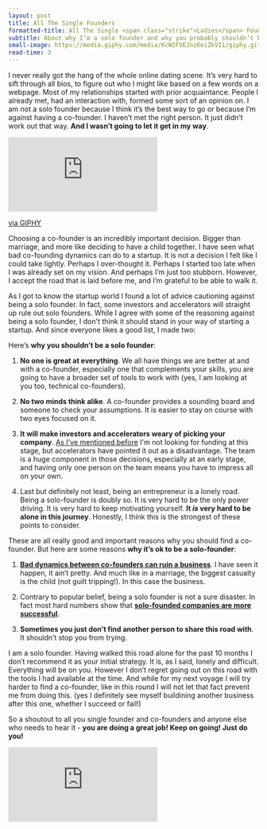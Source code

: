 ```yaml
---
layout: post
title: All The Single Founders
formatted-title: All The Single <span class="strike">Ladies</span> Founders
subtitle: About why I’m a solo founder and why you probably shouldn’t be
small-image: https://media.giphy.com/media/KcW2FVEJnzKeiZkVI1/giphy.gif
read-time: 3
---
```


I never really got the hang of the whole online dating scene. It’s very hard to sift through all bios, to figure out who I might like based on a few words on a webpage. Most of my relationships started with prior acquaintance. People I already met, had an interaction with, formed some sort of an opinion on. I am not a solo founder because I think it’s the best way to go or because I’m against having a co-founder. I haven’t met the right person. It just didn’t work out that way. **And I wasn’t going to let it get in my way**.

<iframe src="https://giphy.com/embed/KcW2FVEJnzKeiZkVI1" frameBorder="0" class="post-image post-gif" allowFullScreen></iframe><p><a href="https://giphy.com/gifs/memecandy-KcW2FVEJnzKeiZkVI1">via GIPHY</a></p>

Choosing a co-founder is an incredibly important decision. Bigger than marriage, and more like deciding to have a child together. I have seen what bad co-founding dynamics can do to a startup. It is not a decision I felt like I could take lightly. Perhaps I over-thought it. Perhaps I started too late when I was already set on my vision. And perhaps I’m just too stubborn. However, I accept the road that is laid before me, and I’m grateful to be able to walk it.

As I got to know the startup world I found a lot of advice cautioning against being a solo founder. In fact, some investors and accelerators will straight up rule out solo founders. While I agree with some of the reasoning against being a solo founder, I don't think it should stand in your way of starting a startup. And since everyone likes a good list, I made two:

Here’s **why you shouldn’t be a solo founder**:

1. **No one is great at everything**. We all have things we are better at and with a co-founder, especially one that complements your skills, you are going to have a broader set of tools to work with (yes, I am looking at you too, technical co-founders).

2. **No two minds think alike**. A co-founder provides a sounding board and someone to check your assumptions. It is easier to stay on course with two eyes focused on it.

3. **It will make investors and accelerators weary of picking your company**. <a href="https://blog.parentscheduler.app/posts/2020/07/06/What-About-Funding/" target="_blank"> As I've mentioned before</a> I'm not looking for funding at this stage, but accelerators have pointed it out as a disadvantage. The team is a huge component in those decisions, especially at an early stage, and having only one person on the team means you have to impress all on your own.

4. Last but definitely not least, being an entrepreneur is a lonely road. Being a solo-founder is doubly so. It is very hard to be the only power driving. It is very hard to keep motivating yourself. **It *is* very hard to be alone in this journey**. Honestly, I think this is the strongest of these points to consider.

These are all really good and important reasons why you should find a co-founder. But here are some reasons **why it’s ok to be a solo-founder**:

1. **<a href="https://linkilaw.com/startup-advice-tips/5-reasons-why-co-founders-fall-out/" target="_blank">Bad dynamics between co-founders can ruin a business</a>**. I have seen it happen, it ain’t pretty. And much like in a marriage, the biggest casualty is the child (not guilt tripping!). In this case the business.

2. Contrary to popular belief, being a solo founder is not a sure disaster. In fact most hard numbers show that **<a href="https://medium.com/swlh/successful-solo-founders-5c7f60ef6a0e" target="_blank">solo-founded companies are more successful</a>**.

3. **Sometimes you just don’t find another person to share this road with**. It shouldn’t stop you from trying.

I am a solo founder. Having walked this road alone for the past 10 months I don’t recommend it as your initial strategy. It is, as I said, lonely and difficult. Everything will be on you. However I don’t regret going out on this road with the tools I had available at the time. And while for my next voyage I will try harder to find a co-founder, like in this round I will not let that fact prevent me from doing this. (yes I definitely see myself buildining another business after this one, whether I succeed or fail!)

So a shoutout to all you single founder and co-founders and anyone else who needs to hear it - **you are doing a great job! Keep on going! Just do you!**

<iframe class="post-image" src="https://www.youtube.com/embed/4m1EFMoRFvY" frameborder="0" allow="accelerometer; autoplay; encrypted-media; gyroscope; picture-in-picture" allowfullscreen></iframe>